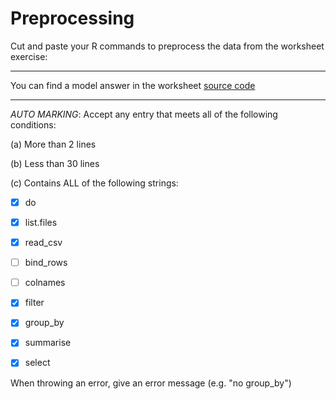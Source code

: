 # Preprocessing

Cut and paste your R commands to preprocess the data from the worksheet exercise:

----

You can find a model answer in the worksheet [source code](https://github.com/ajwills72/rminr/blob/master/src/preproc.Rmd)

----

_AUTO MARKING_: Accept any entry that meets all of the following conditions:

(a) More than 2 lines 

(b) Less than 30 lines

(c) Contains ALL of the following strings: 


- [x] do 

- [x] list.files

- [x] read_csv

- [ ] bind_rows 

- [ ] colnames

- [x] filter

- [x] group_by

- [x] summarise

- [x] select

When throwing an error, give an error message (e.g. "no group_by") 
